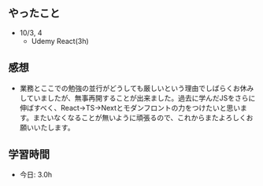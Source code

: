 ## やったこと

+ 10/3, 4
    + Udemy React(3h)

## 感想

+ 業務とここでの勉強の並行がどうしても厳しいという理由でしばらくお休みしていましたが、無事再開することが出来ました。過去に学んだJSをさらに伸ばすべく、React→TS→Nextとモダンフロントの力をつけたいと思います。またいなくなることが無いように頑張るので、これからまたよろしくお願いいたします。

## 学習時間
+ 今日: 3.0h
